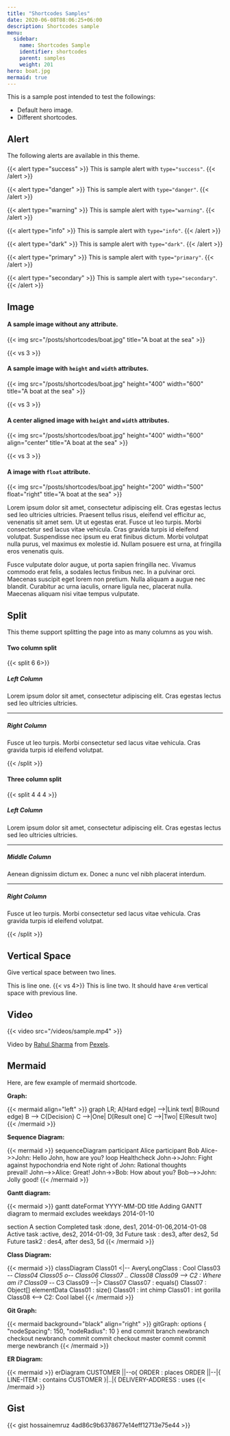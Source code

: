 ```yaml
---
title: "Shortcodes Samples"
date: 2020-06-08T08:06:25+06:00
description: Shortcodes sample
menu:
  sidebar:
    name: Shortcodes Sample
    identifier: shortcodes
    parent: samples
    weight: 201
hero: boat.jpg
mermaid: true
---
```


This is a sample post intended to test the followings:

- Default hero image.
- Different shortcodes.

## Alert

The following alerts are available in this theme.

{{< alert type="success" >}}
This is sample alert with `type="success"`.
{{< /alert >}}

{{< alert type="danger" >}}
This is sample alert with `type="danger"`.
{{< /alert >}}

{{< alert type="warning" >}}
This is sample alert with `type="warning"`.
{{< /alert >}}

{{< alert type="info" >}}
This is sample alert with `type="info"`.
{{< /alert >}}

{{< alert type="dark" >}}
This is sample alert with `type="dark"`.
{{< /alert >}}

{{< alert type="primary" >}}
This is sample alert with `type="primary"`.
{{< /alert >}}

{{< alert type="secondary" >}}
This is sample alert with `type="secondary"`.
{{< /alert >}}

## Image

#### A sample image without any attribute.

{{< img src="/posts/shortcodes/boat.jpg" title="A boat at the sea" >}}

{{< vs 3 >}}

#### A sample image with `height` and `width` attributes.

{{< img src="/posts/shortcodes/boat.jpg" height="400" width="600" title="A boat at the sea" >}}

{{< vs 3 >}}

#### A center aligned image with `height` and `width` attributes.

{{< img src="/posts/shortcodes/boat.jpg" height="400" width="600" align="center" title="A boat at the sea" >}}

{{< vs 3 >}}

#### A image with `float` attribute.

{{< img src="/posts/shortcodes/boat.jpg" height="200" width="500" float="right" title="A boat at the sea" >}}

Lorem ipsum dolor sit amet, consectetur adipiscing elit. Cras egestas lectus sed leo ultricies ultricies. Praesent tellus risus, eleifend vel efficitur ac, venenatis sit amet sem. Ut ut egestas erat. Fusce ut leo turpis. Morbi consectetur sed lacus vitae vehicula. Cras gravida turpis id eleifend volutpat. Suspendisse nec ipsum eu erat finibus dictum. Morbi volutpat nulla purus, vel maximus ex molestie id. Nullam posuere est urna, at fringilla eros venenatis quis.

Fusce vulputate dolor augue, ut porta sapien fringilla nec. Vivamus commodo erat felis, a sodales lectus finibus nec. In a pulvinar orci. Maecenas suscipit eget lorem non pretium. Nulla aliquam a augue nec blandit. Curabitur ac urna iaculis, ornare ligula nec, placerat nulla. Maecenas aliquam nisi vitae tempus vulputate.

## Split

This theme support splitting the page into as many columns as you wish.

#### Two column split

{{< split 6 6>}}

##### Left Column

Lorem ipsum dolor sit amet, consectetur adipiscing elit. Cras egestas lectus sed leo ultricies ultricies.

---

##### Right Column

Fusce ut leo turpis. Morbi consectetur sed lacus vitae vehicula. Cras gravida turpis id eleifend volutpat.

{{< /split >}}

#### Three column split

{{< split 4 4 4 >}}

##### Left Column

Lorem ipsum dolor sit amet, consectetur adipiscing elit. Cras egestas lectus sed leo ultricies ultricies.

---

##### Middle Column

Aenean dignissim dictum ex. Donec a nunc vel nibh placerat interdum. 

---

##### Right Column

Fusce ut leo turpis. Morbi consectetur sed lacus vitae vehicula. Cras gravida turpis id eleifend volutpat.

{{< /split >}}

## Vertical Space

Give vertical space between two lines.

This is line one.
{{< vs 4>}}
This is line two. It should have `4rem` vertical space with previous line.

## Video

{{< video src="/videos/sample.mp4" >}}

<!-- markdown-link-check-disable-next-line -->
Video by [Rahul Sharma](https://www.pexels.com/@rahul-sharma-493988) from [Pexels](https://www.pexels.com).

## Mermaid

Here, are few example of mermaid shortcode.

**Graph:**

{{< mermaid align="left" >}}
graph LR;
    A[Hard edge] -->|Link text| B(Round edge)
    B --> C{Decision}
    C -->|One| D[Result one]
    C -->|Two| E[Result two]
{{< /mermaid >}}

**Sequence Diagram:**

{{< mermaid >}}
sequenceDiagram
    participant Alice
    participant Bob
    Alice->>John: Hello John, how are you?
    loop Healthcheck
        John->>John: Fight against hypochondria
    end
    Note right of John: Rational thoughts <br/>prevail!
    John-->>Alice: Great!
    John->>Bob: How about you?
    Bob-->>John: Jolly good!
{{< /mermaid >}}

**Gantt diagram:**

{{< mermaid >}}
gantt
  dateFormat  YYYY-MM-DD
  title Adding GANTT diagram to mermaid
  excludes weekdays 2014-01-10

section A section
  Completed task            :done,    des1, 2014-01-06,2014-01-08
  Active task               :active,  des2, 2014-01-09, 3d
  Future task               :         des3, after des2, 5d
  Future task2               :         des4, after des3, 5d
{{< /mermaid >}}

**Class Diagram:**

{{< mermaid >}}
classDiagram
  Class01 <|-- AveryLongClass : Cool
  Class03 *-- Class04
  Class05 o-- Class06
  Class07 .. Class08
  Class09 --> C2 : Where am i?
  Class09 --* C3
  Class09 --|> Class07
  Class07 : equals()
  Class07 : Object[] elementData
  Class01 : size()
  Class01 : int chimp
  Class01 : int gorilla
  Class08 <--> C2: Cool label
{{< /mermaid >}}

**Git Graph:**

{{< mermaid background="black" align="right" >}}
gitGraph:
options
{
    "nodeSpacing": 150,
    "nodeRadius": 10
}
end
commit
branch newbranch
checkout newbranch
commit
commit
checkout master
commit
commit
merge newbranch
{{< /mermaid >}}

**ER Diagram:**

{{< mermaid >}}
erDiagram
    CUSTOMER ||--o{ ORDER : places
    ORDER ||--|{ LINE-ITEM : contains
    CUSTOMER }|..|{ DELIVERY-ADDRESS : uses
{{< /mermaid >}}

## Gist

{{< gist hossainemruz 4ad86c9b6378677e14eff12713e75e44 >}}
